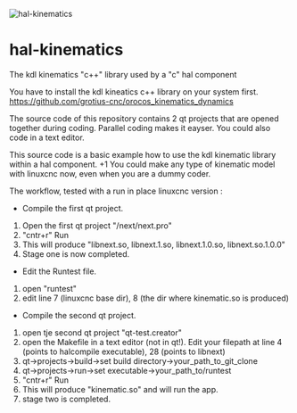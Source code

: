 ![hal-kinematics](https://user-images.githubusercontent.com/44880102/123472425-29b60380-d5c5-11eb-8f47-a5ad096fb775.jpg)

# hal-kinematics
The kdl kinematics "c++" library used by a "c" hal component

You have to install the kdl kineatics c++ library on your system first.
https://github.com/grotius-cnc/orocos_kinematics_dynamics

The source code of this repository contains 2 qt projects that are opened together during coding. 
Parallel coding makes it eayser. You could also code in a text editor.

This source code is a basic example how to use the kdl kinematic library within a hal component.
+1 You could make any type of kinematic model with linuxcnc now, even when you are a dummy coder.


The workflow, tested with a run in place linuxcnc version :


- Compile the first qt project. 
1. Open the first qt project "/next/next.pro"    
2. "cntr+r" Run
3. This will produce "libnext.so, libnext.1.so, libnext.1.0.so, libnext.so.1.0.0" 
4. Stage one is now completed.

- Edit the Runtest file.
1. open "runtest"
2. edit line 7 (linuxcnc base dir), 8 (the dir where kinematic.so is produced)

- Compile the second qt project.
1. open tje second qt project "qt-test.creator"
2. open the Makefile in a text editor (not in qt!). Edit your filepath at line 4 (points to halcompile executable), 28 (points to libnext)
3. qt->projects->build->set build directory->your_path_to_git_clone
4. qt->projects->run->set executable->your_path_to/runtest
5. "cntr+r" Run
6. This will produce "kinematic.so" and will run the app.
7. stage two is completed.







